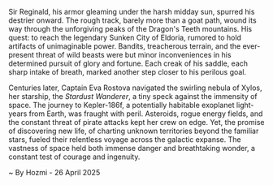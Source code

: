 
Sir Reginald, his armor gleaming under the harsh midday sun, spurred his destrier onward.  The rough track, barely more than a goat path, wound its way through the unforgiving peaks of the Dragon's Teeth mountains.  His quest: to reach the legendary Sunken City of Eldoria, rumored to hold artifacts of unimaginable power.  Bandits, treacherous terrain, and the ever-present threat of wild beasts were but minor inconveniences in his determined pursuit of glory and fortune.  Each creak of his saddle, each sharp intake of breath, marked another step closer to his perilous goal.

Centuries later, Captain Eva Rostova navigated the swirling nebula of Xylos, her starship, the *Stardust Wanderer*, a tiny speck against the immensity of space.  The journey to Kepler-186f, a potentially habitable exoplanet light-years from Earth, was fraught with peril.  Asteroids, rogue energy fields, and the constant threat of pirate attacks kept her crew on edge.  Yet, the promise of discovering new life, of charting unknown territories beyond the familiar stars, fueled their relentless voyage across the galactic expanse.  The vastness of space held both immense danger and breathtaking wonder, a constant test of courage and ingenuity.

~ By Hozmi - 26 April 2025
